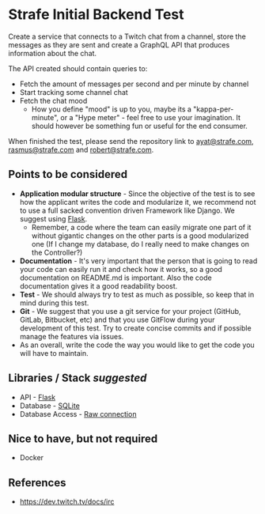 # Strafe Initial Backend Test

Create a service that connects to a Twitch chat from a channel, store the messages as they are sent and create a GraphQL API that produces information about the chat.

The API created should contain queries to:
- Fetch the amount of messages per second and per minute by channel
- Start tracking some channel chat
- Fetch the chat mood
  - How you define "mood" is up to you, maybe its a "kappa-per-minute", or a "Hype meter" - feel free to use your imagination. It should however be something fun or useful for the end consumer.

When finished the test, please send the repository link to ayat@strafe.com, rasmus@strafe.com and robert@strafe.com.

## Points to be considered
- **Application modular structure** - Since the objective of the test is to see how the applicant writes the code and modularize it, we recommend not to use a full sacked convention driven Framework like Django. We suggest using [Flask](http://flask.pocoo.org/).
  - Remember, a code where the team can easily migrate one part of it without gigantic changes on the other parts is a good modularized one (If I change my database, do I really need to make changes on the Controller?)
- **Documentation** - It's very important that the person that is going to read your code can easily run it and check how it works, so a good documentation on README.md is important. Also the code documentation gives it a good readability boost.
- **Test** - We should always try to test as much as possible, so keep that in mind during this test.
- **Git** - We suggest that you use a git service for your project (GitHub, GitLab, Bitbucket, etc) and that you use GitFlow during your development of this test. Try to create concise commits and if possible manage the features via issues.
- As an overall, write the code the way you would like to get the code you will have to maintain.

## Libraries / Stack *suggested*
- API - [Flask](http://flask.pocoo.org/)
- Database - [SQLite](https://www.sqlite.org/index.html)
- Database Access - [Raw connection](https://docs.python.org/3/library/sqlite3.html)

## Nice to have, but not required
- Docker

## References
- https://dev.twitch.tv/docs/irc
